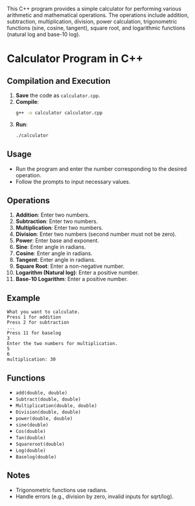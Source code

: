 This C++ program provides a simple calculator for performing
various arithmetic and mathematical operations. 
The operations include addition, subtraction, multiplication, division, power calculation, trigonometric functions (sine, cosine, tangent), square root, and logarithmic functions (natural log and base-10 log).

# Calculator Program in C++

## Compilation and Execution

1. **Save** the code as `calculator.cpp`.
2. **Compile**: 
   ```bash
   g++ -o calculator calculator.cpp
   ```
3. **Run**:
   ```bash
   ./calculator
   ```

## Usage

- Run the program and enter the number corresponding to the desired operation.
- Follow the prompts to input necessary values.

## Operations

1. **Addition**: Enter two numbers.
2. **Subtraction**: Enter two numbers.
3. **Multiplication**: Enter two numbers.
4. **Division**: Enter two numbers (second number must not be zero).
5. **Power**: Enter base and exponent.
6. **Sine**: Enter angle in radians.
7. **Cosine**: Enter angle in radians.
8. **Tangent**: Enter angle in radians.
9. **Square Root**: Enter a non-negative number.
10. **Logarithm (Natural log)**: Enter a positive number.
11. **Base-10 Logarithm**: Enter a positive number.

## Example

```
What you want to calculate.
Press 1 for addition
Press 2 for subtraction
...
Press 11 for baselog
3
Enter the two numbers for multiplication.
5
6
multiplication: 30
```

## Functions

- `add(double, double)`
- `Subtract(double, double)`
- `Multiplication(double, double)`
- `Division(double, double)`
- `power(double, double)`
- `sine(double)`
- `Cos(double)`
- `Tan(double)`
- `Squareroot(double)`
- `Log(double)`
- `Baselog(double)`

## Notes

- Trigonometric functions use radians.
- Handle errors (e.g., division by zero, invalid inputs for sqrt/log).
